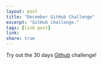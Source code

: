 ```yaml
---
layout: post
title: "December GitHub Challenge"
excerpt: "GitHub challenge."
tags: [link post]
link: 
share: true
---
```

Try out the 30 days [Github](https://github.com/commitmas/30-days-of-commitmas-2015) challenge!



